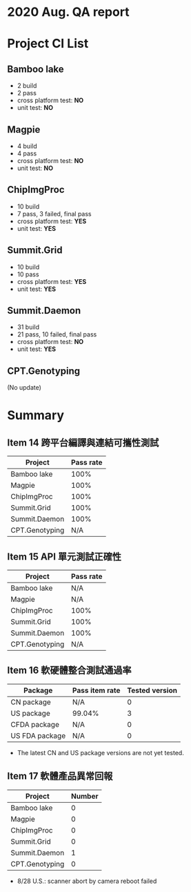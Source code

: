 
2020 Aug. QA report
==================

Project CI List
============

Bamboo lake
-----------

* 2 build
* 2 pass
* cross platform test: **NO**
* unit test: **NO**

Magpie
------

* 4 build
* 4 pass
* cross platform test: **NO**
* unit test: **NO**

ChipImgProc
-----------

* 10 build
* 7 pass, 3 failed, final pass
* cross platform test: **YES**
* unit test: **YES**

Summit.Grid
-----------

* 10 build
* 10 pass
* cross platform test: **YES**
* unit test: **YES**

Summit.Daemon
-------------

* 31 build
* 21 pass, 10 failed, final pass
* cross platform test: **NO**
* unit test: **YES**

CPT.Genotyping
--------------

(No update)

Summary
=======

Item 14 跨平台編譯與連結可攜性測試
--------------------------------

| Project           | Pass rate|
|-------------------|----------|
| Bamboo lake       |     100% |
| Magpie            |     100% |
| ChipImgProc       |     100% |
| Summit.Grid       |     100% |
| Summit.Daemon     |     100% |
| CPT.Genotyping    |     N/A  |

Item 15 API 單元測試正確性
-------------------------

| Project           | Pass rate|
|-------------------|----------|
| Bamboo lake       |     N/A  |
| Magpie            |     N/A  |
| ChipImgProc       |     100% |
| Summit.Grid       |     100% |
| Summit.Daemon     |     100% |
| CPT.Genotyping    |     N/A  |

Item 16 軟硬體整合測試通過率
--------------------------

| Package           | Pass item rate | Tested version |
|-------------------|----------------|----------------|
| CN package        |           N/A  |              0 |
| US package        |        99.04%  |              3 |
| CFDA package      |           N/A  |              0 |
| US FDA package    |           N/A  |              0 |

* The latest CN and US package versions are not yet tested.

Item 17 軟體產品異常回報
----------------------

| Project           |   Number |
|-------------------|----------|
| Bamboo lake       |        0 |
| Magpie            |        0 |
| ChipImgProc       |        0 |
| Summit.Grid       |        0 |
| Summit.Daemon     |        1 |
| CPT.Genotyping    |        0 |

* 8/28 U.S.: scanner abort by camera reboot failed
